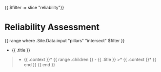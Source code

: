 {{ $filter := slice "reliability"}}
# Reliability Assessment

{{ range where .Site.Data.input "pillars" "intersect" $filter }}
* {{ .title }}
>* {{ .context }}*
    {{ range .children }}
    - {{ .title }}
    >* {{ .context }}*
    {{ end }}
{{ end }}